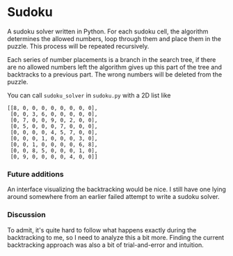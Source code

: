 # Sudoku

A sudoku solver written in Python. For each sudoku cell, the algorithm
determines the allowed numbers, loop through them and place them in the
puzzle. This process will be repeated recursively.

Each series of number placements is a branch in the search tree, if there
are no allowed numbers left the algorithm gives up this part of the tree
and backtracks to a previous part. The wrong numbers will be deleted from
the puzzle.

You can call `sudoku_solver` in `sudoku.py` with a 2D list like
```
[[8, 0, 0, 0, 0, 0, 0, 0, 0],
 [0, 0, 3, 6, 0, 0, 0, 0, 0],
 [0, 7, 0, 0, 9, 0, 2, 0, 0],
 [0, 5, 0, 0, 0, 7, 0, 0, 0],
 [0, 0, 0, 0, 4, 5, 7, 0, 0],
 [0, 0, 0, 1, 0, 0, 0, 3, 0],
 [0, 0, 1, 0, 0, 0, 0, 6, 8],
 [0, 0, 8, 5, 0, 0, 0, 1, 0],
 [0, 9, 0, 0, 0, 0, 4, 0, 0]]
```

### Future additions
An interface visualizing the backtracking would be nice. I still have one
lying around somewhere from an earlier failed attempt to write a sudoku solver.

### Discussion
To admit, it's quite hard to follow what happens exactly during the
backtracking to me, so I need to analyze this a bit more. Finding the
current backtracking approach was also a bit of trial-and-error and intuition.